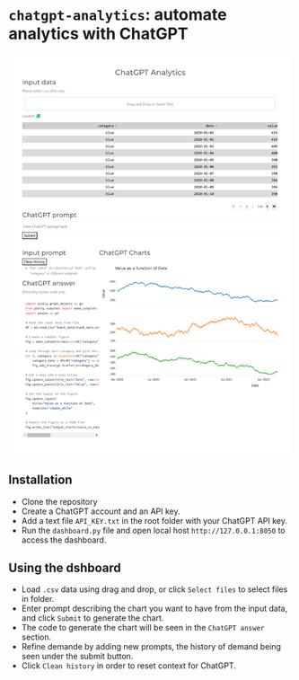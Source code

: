 # `chatgpt-analytics`: automate analytics with ChatGPT 

![Screenshot](image.png "Screenshot")

## Installation
- Clone the repository
- Create a ChatGPT account and an API key.
- Add a text file `API_KEY.txt` in the root folder with your ChatGPT API key.
- Run the `dashboard.py` file and open local host `http://127.0.0.1:8050` to access the dashboard.

## Using the dshboard
- Load `.csv` data using drag and drop, or click `Select files` to select files in folder.
- Enter prompt describing the chart you want to have from the input data, and click `Submit` to generate the chart.
- The code to generate the chart will be seen in the `ChatGPT answer` section.
- Refine demande by adding new prompts, the history of demand being seen under the submit button.
- Click `Clean history` in order to reset context for ChatGPT.